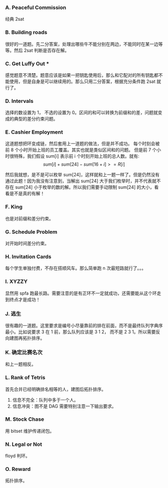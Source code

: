 ### A. Peaceful Commission

经典 2sat

### B. Building roads

很好的一道题。先二分答案，处理出哪些牛不能分别在两边，不能同时在某一边等等。然后 2sat 判断是否存在解。

### C. Get Luffy Out *

感觉题意不清楚。题意应该是如果一把钥匙使用后，那么和它配对的所有钥匙都不能使用，但是自身是可以继续用的。那么只用二分答案，根据充分条件跑 2sat 就行了。

### D. Intervals

选择的数设置为 1， 不选的设置为 0。区间的和可以转换为前缀和的差，问题就变成的典型的差分约束问题。

### E. Cashier Employment

这道题想把环变成链，然后套用上一道题的做法，但是并不成功。
每个时刻会被前 8 个小时开始上班的员工覆盖。其实也就是类似区间和的问题。
但是前 7 个小时很特殊，我们假设 sum[i] 表示前 i 个时刻开始上班的总人数。就有:
$$
sum[i] + sum[24] - sum[16 + i] >= R[i]
$$

然后我就想，是不是可以枚举 sum[24]，这样就和上一题一样了。但是仍然没有通过此题！因为我没有注意到，当解出 sum[24] 大于我们枚举时，并不代表就不存在 sum[24] 小于枚举的数的解。所以我们需要手动限制 sum[24] 的大小，看看是不是真的有解！

### F. King

也是对前缀和差分约束。

### G. Schedule Problem

对开始时间差分约束。

### H. Invitation Cards

每个学生单独付费，不存在搭顺风车。那么简单跑 n 次最短路就行了。。。

### I. XYZZY

显然用 spfa 跑最长路。需要注意的是有正环不一定就成功，还需要能从这个环走到终点才是成功！

### J. 逃生

很有趣的一道题。这里要求是编号小尽量靠前的排在前面，而不是最终队列字典序最小。比如说要求 3 在 1 前，那么队列应该是 3 1 2， 而不是 2 3 1。所以需要反向建图再拓扑排序。

### K. 确定比赛名次

和上一题相反。

### L. Rank of Tetris

首先合并已经明确排名相等的人，建图后拓扑排序。

1. 信息不完全：队列中多于一个人。
2. 信息冲突：图不是 DAG
   需要特别注意一下输出要求。

### M. Stock Chase

用 bitset 维护传递闭包。

### N. Legal or Not

floyd 判环。

### O. Reward

拓扑排序。